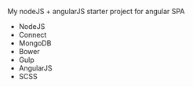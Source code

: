 My nodeJS + angularJS starter project for angular SPA

* NodeJS
* Connect
* MongoDB
* Bower
* Gulp
* AngularJS
* SCSS
